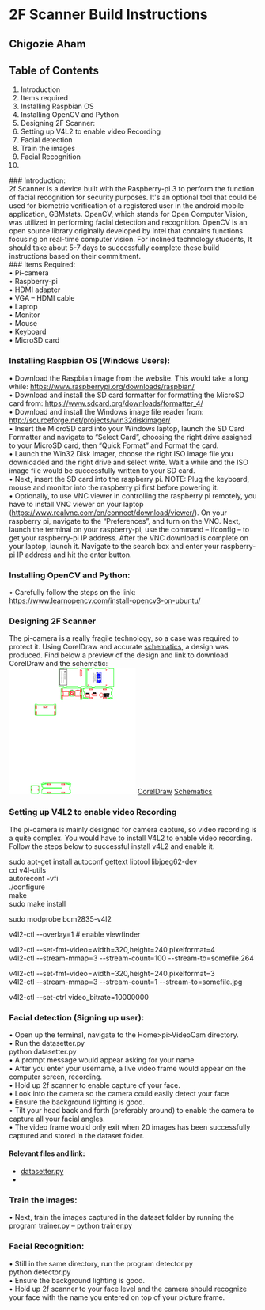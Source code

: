 # 2F Scanner Build Instructions <br />
## Chigozie Aham <br />
## Table of Contents<br />
<ol>
<li>Introduction</li>
<li>Items required</li>
<li>Installing Raspbian OS</li>
<li>Installing OpenCV and Python</li>
<li>Designing 2F Scanner:</li>
<li>Setting up V4L2 to enable video Recording</li>
<li>Facial detection</li>
<li>Train the images</li>
<li>Facial Recognition</li>
<li></li></ol>
### Introduction:<br />
2f Scanner is a device built with the Raspberry-pi 3 to perform the function of facial recognition for security purposes. It's an optional tool that could be used for biometric verification of a registered user in the android mobile application, GBMstats. OpenCV, which stands for Open Computer Vision, was utilized in performing facial detection and recognition. OpenCV is an open source library originally developed by Intel that contains functions focusing on real-time computer vision. For inclined technology students, It should take about 5-7 days to successfully complete these build instructions based on their commitment.<br />
### Items Required:<br />
•	Pi-camera<br />
•	Raspberry-pi<br />
•	HDMI adapter<br />
•	VGA – HDMI cable<br />
•	Laptop<br />
•	Monitor<br />
•	Mouse<br />
•	Keyboard<br />
•	MicroSD card<br />

### Installing Raspbian OS (Windows Users):<br />
•	Download the Raspbian image from the website. This would take a long while: https://www.raspberrypi.org/downloads/raspbian/ <br />
•	Download and install the SD card formatter for formatting the MicroSD card from: https://www.sdcard.org/downloads/formatter_4/ <br />
•	Download and install the Windows image file reader from: http://sourceforge.net/projects/win32diskimager/ <br />
•	Insert the MicroSD card into your Windows laptop, launch the SD Card Formatter and navigate to “Select Card”, choosing the right drive assigned to your MicroSD card, then “Quick Format” and Format the card. <br />
•	Launch the Win32 Disk Imager, choose the right ISO image file you downloaded and the right drive and select write. Wait a while and the ISO image file would be successfully written to your SD card. <br />
•	Next, insert the SD card into the raspberry pi. NOTE: Plug the keyboard, mouse and monitor into the raspberry pi first before powering it. <br />
•	Optionally, to use VNC viewer in controlling the raspberry pi remotely, you have to install VNC viewer on your laptop (https://www.realvnc.com/en/connect/download/viewer/). On your raspberry pi, navigate to the “Preferences”, and turn on the VNC. Next, launch the terminal on your raspberry-pi, use the command – ifconfig – to get your raspberry-pi IP address. After the VNC download is complete on your laptop, launch it. Navigate to the search box and enter your raspberry-pi IP address and hit the enter button. <br />

### Installing OpenCV and Python:<br />
•	Carefully follow the steps on the link: https://www.learnopencv.com/install-opencv3-on-ubuntu/ <br />

### Designing 2F Scanner<br />
The pi-camera is a really fragile technology, so a case was required to protect it. Using CorelDraw and accurate <a href="https://www.raspberrypi-spy.co.uk/2013/05/pi-camera-module-mechanical-dimensions/">schematics</a>, a design was produced. Find below a preview of the design and link to download CorelDraw and the schematic:<br/>
<img src="thumbnail.png" alt="2f scanner design">
<a href="https://www.coreldraw.com/en/pages/free-download/">CorelDraw</a>
<a href="https://github.com/goziethelegion/Legion/tree/master/Pi2CaseHumber">Schematics</a>

### Setting up V4L2 to enable video Recording<br />
The pi-camera is mainly designed for camera capture, so video recording is a quite complex. You would have to install V4L2 to enable video recording. Follow the steps below to successful install v4L2 and enable it. <br />

sudo apt-get install autoconf gettext libtool libjpeg62-dev<br />
cd v4l-utils<br />
autoreconf -vfi<br />
./configure<br />
make<br />
sudo make install<br />
 
sudo modprobe bcm2835-v4l2<br />

v4l2-ctl --overlay=1 # enable viewfinder<br />

v4l2-ctl --set-fmt-video=width=320,height=240,pixelformat=4<br />
v4l2-ctl --stream-mmap=3 --stream-count=100 --stream-to=somefile.264<br />

v4l2-ctl --set-fmt-video=width=320,height=240,pixelformat=3<br />
v4l2-ctl --stream-mmap=3 --stream-count=1 --stream-to=somefile.jpg<br />

v4l2-ctl --set-ctrl video_bitrate=10000000<br />

### Facial detection (Signing up user):<br />
•	Open up the terminal, navigate to the Home>pi>VideoCam directory.<br />
•	Run the datasetter.py <br />
	python datasetter.py<br />
•	A prompt message would appear asking for your name<br />
•	After you enter your username, a live video frame would appear on the computer screen, recording.<br />
•	Hold up 2f scanner to enable capture of your face.<br />
•	Look into the camera so the camera could easily detect your face<br />
•	Ensure the background lighting is good.<br />
•	Tilt your head back and forth (preferably around) to enable the camera to capture all your facial angles.<br />
•	The video frame would only exit when 20 images has been successfully captured and stored in the dataset folder. <br />
#### Relevant files and link:
<ul>
<a href="https://github.com/goziethelegion/Legion/blob/master/datasetter.py"><li>datasetter.py</li></a>
<li></li>
</ul>

### Train the images:<br />
•	Next, train the images captured in the dataset folder by running the program trainer.py – 	python trainer.py<br />

### Facial Recognition:<br />
•	Still in the same directory, run the program detector.py<br />
python detector.py<br />
•	Ensure the background lighting is good.<br />
•	Hold up 2f scanner to your face level and the camera should recognize your face with the name you entered on top of your picture frame.<br />


